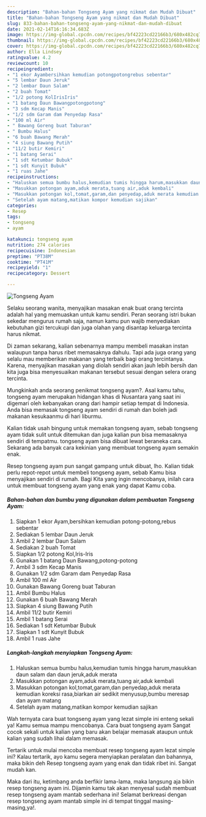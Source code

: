 ```yaml
---
description: "Bahan-bahan Tongseng Ayam yang nikmat dan Mudah Dibuat"
title: "Bahan-bahan Tongseng Ayam yang nikmat dan Mudah Dibuat"
slug: 833-bahan-bahan-tongseng-ayam-yang-nikmat-dan-mudah-dibuat
date: 2021-02-14T16:16:34.683Z
image: https://img-global.cpcdn.com/recipes/bf42223cd22166b3/680x482cq70/tongseng-ayam-foto-resep-utama.jpg
thumbnail: https://img-global.cpcdn.com/recipes/bf42223cd22166b3/680x482cq70/tongseng-ayam-foto-resep-utama.jpg
cover: https://img-global.cpcdn.com/recipes/bf42223cd22166b3/680x482cq70/tongseng-ayam-foto-resep-utama.jpg
author: Ella Lindsey
ratingvalue: 4.2
reviewcount: 10
recipeingredient:
- "1 ekor Ayambersihkan kemudian potongpotongrebus sebentar"
- "5 lembar Daun Jeruk"
- "2 lembar Daun Salam"
- "2 buah Tomat"
- "1/2 potong KolIrisIris"
- "1 batang Daun Bawangpotongpotong"
- "3 sdm Kecap Manis"
- "1/2 sdm Garam dam Penyedap Rasa"
- "100 ml Air"
- " Bawang Goreng buat Taburan"
- " Bumbu Halus"
- "6 buah Bawang Merah"
- "4 siung Bawang Putih"
- "11/2 butir Kemiri"
- "1 batang Serai"
- "1 sdt Ketumbar Bubuk"
- "1 sdt Kunyit Bubuk"
- "1 ruas Jahe"
recipeinstructions:
- "Haluskan semua bumbu halus,kemudian tumis hingga harum,masukkan daun salam dan daun jeruk,aduk merata"
- "Masukkan potongan ayam,aduk merata,tuang air,aduk kembali"
- "Masukkan potongan kol,tomat,garam,dan penyedap,aduk merata kemudian koreksi rasa,biarkan air sedikit menyusup,bumbu meresap dan ayam matang"
- "Setelah ayam matang,matikan kompor kemudian sajikan"
categories:
- Resep
tags:
- tongseng
- ayam

katakunci: tongseng ayam 
nutrition: 274 calories
recipecuisine: Indonesian
preptime: "PT38M"
cooktime: "PT41M"
recipeyield: "1"
recipecategory: Dessert

---
```



![Tongseng Ayam](https://img-global.cpcdn.com/recipes/bf42223cd22166b3/680x482cq70/tongseng-ayam-foto-resep-utama.jpg)

Selaku seorang wanita, menyajikan masakan enak buat orang tercinta adalah hal yang memuaskan untuk kamu sendiri. Peran seorang istri bukan sekedar mengurus rumah saja, namun kamu pun wajib menyediakan kebutuhan gizi tercukupi dan juga olahan yang disantap keluarga tercinta harus nikmat.

Di zaman  sekarang, kalian sebenarnya mampu membeli masakan instan walaupun tanpa harus ribet memasaknya dahulu. Tapi ada juga orang yang selalu mau memberikan makanan yang terbaik bagi orang tercintanya. Karena, menyajikan masakan yang diolah sendiri akan jauh lebih bersih dan kita juga bisa menyesuaikan makanan tersebut sesuai dengan selera orang tercinta. 



Mungkinkah anda seorang penikmat tongseng ayam?. Asal kamu tahu, tongseng ayam merupakan hidangan khas di Nusantara yang saat ini digemari oleh kebanyakan orang dari hampir setiap tempat di Indonesia. Anda bisa memasak tongseng ayam sendiri di rumah dan boleh jadi makanan kesukaanmu di hari liburmu.

Kalian tidak usah bingung untuk memakan tongseng ayam, sebab tongseng ayam tidak sulit untuk ditemukan dan juga kalian pun bisa memasaknya sendiri di tempatmu. tongseng ayam bisa dibuat lewat beraneka cara. Sekarang ada banyak cara kekinian yang membuat tongseng ayam semakin enak.

Resep tongseng ayam pun sangat gampang untuk dibuat, lho. Kalian tidak perlu repot-repot untuk membeli tongseng ayam, sebab Kamu bisa menyajikan sendiri di rumah. Bagi Kita yang ingin mencobanya, inilah cara untuk membuat tongseng ayam yang enak yang dapat Kamu coba.

<!--inarticleads1-->

##### Bahan-bahan dan bumbu yang digunakan dalam pembuatan Tongseng Ayam:

1. Siapkan 1 ekor Ayam,bersihkan kemudian potong-potong,rebus sebentar
1. Sediakan 5 lembar Daun Jeruk
1. Ambil 2 lembar Daun Salam
1. Sediakan 2 buah Tomat
1. Siapkan 1/2 potong Kol,Iris-Iris
1. Gunakan 1 batang Daun Bawang,potong-potong
1. Ambil 3 sdm Kecap Manis
1. Gunakan 1/2 sdm Garam dam Penyedap Rasa
1. Ambil 100 ml Air
1. Gunakan  Bawang Goreng buat Taburan
1. Ambil  Bumbu Halus
1. Gunakan 6 buah Bawang Merah
1. Siapkan 4 siung Bawang Putih
1. Ambil 11/2 butir Kemiri
1. Ambil 1 batang Serai
1. Sediakan 1 sdt Ketumbar Bubuk
1. Siapkan 1 sdt Kunyit Bubuk
1. Ambil 1 ruas Jahe




<!--inarticleads2-->

##### Langkah-langkah menyiapkan Tongseng Ayam:

1. Haluskan semua bumbu halus,kemudian tumis hingga harum,masukkan daun salam dan daun jeruk,aduk merata
1. Masukkan potongan ayam,aduk merata,tuang air,aduk kembali
1. Masukkan potongan kol,tomat,garam,dan penyedap,aduk merata kemudian koreksi rasa,biarkan air sedikit menyusup,bumbu meresap dan ayam matang
1. Setelah ayam matang,matikan kompor kemudian sajikan




Wah ternyata cara buat tongseng ayam yang lezat simple ini enteng sekali ya! Kamu semua mampu mencobanya. Cara buat tongseng ayam Sangat cocok sekali untuk kalian yang baru akan belajar memasak ataupun untuk kalian yang sudah lihai dalam memasak.

Tertarik untuk mulai mencoba membuat resep tongseng ayam lezat simple ini? Kalau tertarik, ayo kamu segera menyiapkan peralatan dan bahannya, maka bikin deh Resep tongseng ayam yang enak dan tidak ribet ini. Sangat mudah kan. 

Maka dari itu, ketimbang anda berfikir lama-lama, maka langsung aja bikin resep tongseng ayam ini. Dijamin kamu tak akan menyesal sudah membuat resep tongseng ayam mantab sederhana ini! Selamat berkreasi dengan resep tongseng ayam mantab simple ini di tempat tinggal masing-masing,ya!.

